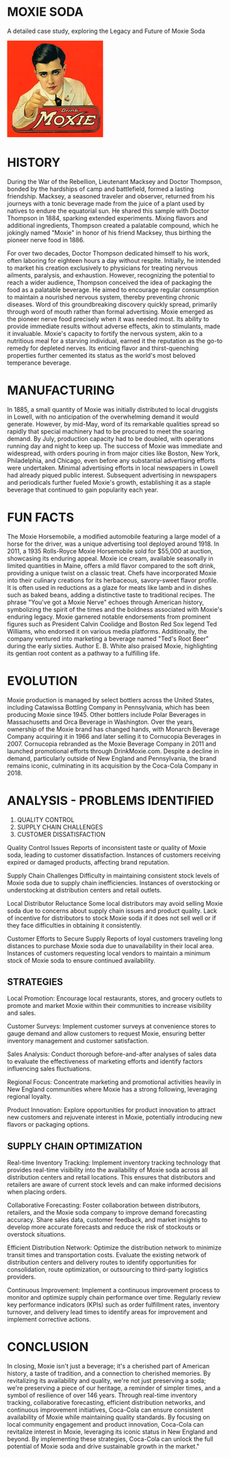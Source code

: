 # MOXIE SODA
A detailed case study, exploring the Legacy and Future of Moxie Soda

![Moxie Soda](https://github.com/Rach-Maguluri/Moxie-soda/blob/main/MOXIE.jpg)


# HISTORY
During the War of the Rebellion, Lieutenant Macksey and Doctor Thompson, bonded by the hardships of camp and battlefield, formed a lasting friendship. Macksey, a seasoned traveler and observer, returned from his journeys with a tonic beverage made from the juice of a plant used by natives to endure the equatorial sun. He shared this sample with Doctor Thompson in 1884, sparking extended experiments. Mixing flavors and additional ingredients, Thompson created a palatable compound, which he jokingly named "Moxie" in honor of his friend Macksey, thus birthing the pioneer nerve food in 1886.


For over two decades, Doctor Thompson dedicated himself to his work, often laboring for eighteen hours a day without respite. Initially, he intended to market his creation exclusively to physicians for treating nervous ailments, paralysis, and exhaustion. However, recognizing the potential to reach a wider audience, Thompson conceived the idea of packaging the food as a palatable beverage. He aimed to encourage regular consumption to maintain a nourished nervous system, thereby preventing chronic diseases. Word of this groundbreaking discovery quickly spread, primarily through word of mouth rather than formal advertising. Moxie emerged as the pioneer nerve food precisely when it was needed most. Its ability to provide immediate results without adverse effects, akin to stimulants, made it invaluable. Moxie's capacity to fortify the nervous system, akin to a nutritious meal for a starving individual, earned it the reputation as the go-to remedy for depleted nerves. Its enticing flavor and thirst-quenching properties further cemented its status as the world's most beloved temperance beverage.

# MANUFACTURING
In 1885, a small quantity of Moxie was initially distributed to local druggists in Lowell, with no anticipation of the overwhelming demand it would generate. However, by mid-May, word of its remarkable qualities spread so rapidly that special machinery had to be procured to meet the soaring demand. By July, production capacity had to be doubled, with operations running day and night to keep up. The success of Moxie was immediate and widespread, with orders pouring in from major cities like Boston, New York, Philadelphia, and Chicago, even before any substantial advertising efforts were undertaken. Minimal advertising efforts in local newspapers in Lowell had already piqued public interest. Subsequent advertising in newspapers and periodicals further fueled Moxie's growth, establishing it as a staple beverage that continued to gain popularity each year.

# FUN FACTS
The Moxie Horsemobile, a modified automobile featuring a large model of a horse for the driver, was a unique advertising tool deployed around 1918. In 2011, a 1935 Rolls-Royce Moxie Horsemobile sold for $55,000 at auction, showcasing its enduring appeal.
Moxie ice cream, available seasonally in limited quantities in Maine, offers a mild flavor compared to the soft drink, providing a unique twist on a classic treat.
Chefs have incorporated Moxie into their culinary creations for its herbaceous, savory-sweet flavor profile. It is often used in reductions as a glaze for meats like lamb and in dishes such as baked beans, adding a distinctive taste to traditional recipes.
The phrase "You've got a Moxie Nerve" echoes through American history, symbolizing the spirit of the times and the boldness associated with Moxie's enduring legacy.
Moxie garnered notable endorsements from prominent figures such as President Calvin Coolidge and Boston Red Sox legend Ted Williams, who endorsed it on various media platforms. Additionally, the company ventured into marketing a beverage named "Ted's Root Beer" during the early sixties. Author E. B. White also praised Moxie, highlighting its gentian root content as a pathway to a fulfilling life.

# EVOLUTION
Moxie production is managed by select bottlers across the United States, including Catawissa Bottling Company in Pennsylvania, which has been producing Moxie since 1945. Other bottlers include Polar Beverages in Massachusetts and Orca Beverage in Washington. Over the years, ownership of the Moxie brand has changed hands, with Monarch Beverage Company acquiring it in 1966 and later selling it to Cornucopia Beverages in 2007. Cornucopia rebranded as the Moxie Beverage Company in 2011 and launched promotional efforts through DrinkMoxie.com. Despite a decline in demand, particularly outside of New England and Pennsylvania, the brand remains iconic, culminating in its acquisition by the Coca-Cola Company in 2018.

# ANALYSIS - PROBLEMS IDENTIFIED

1. QUALITY CONTROL
2. SUPPLY CHAIN CHALLENGES
3. CUSTOMER DISSATISFACTION

Quality Control Issues
Reports of inconsistent taste or quality of Moxie soda, leading to customer dissatisfaction.
Instances of customers receiving expired or damaged products, affecting brand reputation.

Supply Chain Challenges
Difficulty in maintaining consistent stock levels of Moxie soda due to supply chain inefficiencies.
Instances of overstocking or understocking at distribution centers and retail outlets.

Local Distributor Reluctance
Some local distributors may avoid selling Moxie soda due to concerns about supply chain issues and product quality.
Lack of incentive for distributors to stock Moxie soda if it does not sell well or if they face difficulties in obtaining it consistently.

Customer Efforts to Secure Supply
Reports of loyal customers traveling long distances to purchase Moxie soda due to unavailability in their local area.
Instances of customers requesting local vendors to maintain a minimum stock of Moxie soda to ensure continued availability.


## STRATEGIES


Local Promotion: Encourage local restaurants, stores, and grocery outlets to promote and market Moxie within their communities to increase visibility and sales.

Customer Surveys: Implement customer surveys at convenience stores to gauge demand and allow customers to request Moxie, ensuring better inventory management and customer satisfaction.

Sales Analysis: Conduct thorough before-and-after analyses of sales data to evaluate the effectiveness of marketing efforts and identify factors influencing sales fluctuations.

Regional Focus: Concentrate marketing and promotional activities heavily in New England communities where Moxie has a strong following, leveraging regional loyalty.

Product Innovation: Explore opportunities for product innovation to attract new customers and rejuvenate interest in Moxie, potentially introducing new flavors or packaging options.

## SUPPLY CHAIN OPTIMIZATION



Real-time Inventory Tracking:  Implement inventory tracking technology that provides real-time visibility into the availability of Moxie soda across all distribution centers and retail locations. This ensures that distributors and retailers are aware of current stock levels and can make informed decisions when placing orders.

Collaborative Forecasting:  Foster collaboration between distributors, retailers, and the Moxie soda company to improve demand forecasting accuracy. Share sales data, customer feedback, and market insights to develop more accurate forecasts and reduce the risk of stockouts or overstock situations.

Efficient Distribution Network:  Optimize the distribution network to minimize transit times and transportation costs. Evaluate the existing network of distribution centers and delivery routes to identify opportunities for consolidation, route optimization, or outsourcing to third-party logistics providers.

Continuous Improvement:  Implement a continuous improvement process to monitor and optimize supply chain performance over time. Regularly review key performance indicators (KPIs) such as order fulfillment rates, inventory turnover, and delivery lead times to identify areas for improvement and implement corrective actions.

# CONCLUSION
In closing, Moxie isn't just a beverage; it's a cherished part of American history, a taste of tradition, and a connection to cherished memories. By revitalizing its availability and quality, we're not just preserving a soda; we're preserving a piece of our heritage, a reminder of simpler times, and a symbol of resilience of over 146 years. Through real-time inventory tracking, collaborative forecasting, efficient distribution networks, and continuous improvement initiatives, Coca-Cola can ensure consistent availability of Moxie while maintaining quality standards. By focusing on local community engagement and product innovation, Coca-Cola can revitalize interest in Moxie, leveraging its iconic status in New England and beyond. By implementing these strategies, Coca-Cola can unlock the full potential of Moxie soda and drive sustainable growth in the market."


